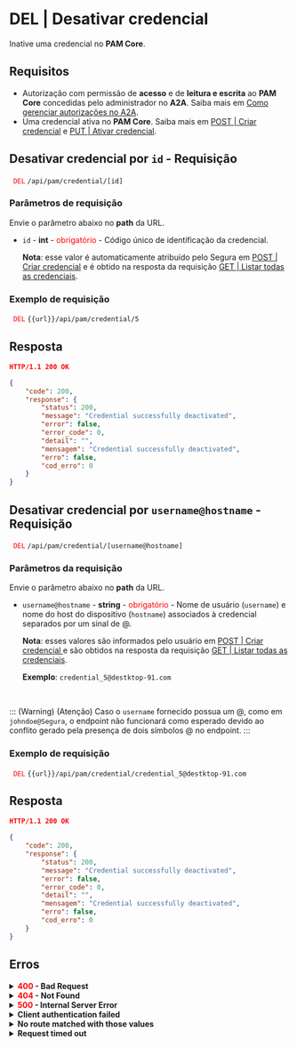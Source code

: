 # DEL | Desativar credencial

Inative uma credencial no **PAM Core**.

## Requisitos
* Autorização com permissão de **acesso** e de **leitura e escrita** ao **PAM Core** concedidas pelo administrador no **A2A**.
Saiba mais em [Como gerenciar autorizações no A2A](/v4/docs/pt/how-to-manage-authorizations-in-a2a).
* Uma credencial ativa no **PAM Core**. 
Saiba mais em [POST | Criar credencial](/v4/docs/pt/api-post-create-credential) e [PUT | Ativar credencial](/v4/docs/pt/api-put-enable-credential).

## Desativar credencial por `id` - Requisição 

<code><span style="color:red"> DEL</code></span> `/api/pam/credential/[id]`

### Parâmetros de requisição

Envie o parâmetro abaixo no <b>path</b> da URL.

* <summary><code>id</code> - <b>int</b> - <span style="color:red"> obrigatório</span style="color:red"> - Código único de identificação da credencial.</summary><p><b>Nota</b>: esse valor é automaticamente atribuído pelo Segura em <a href = "/v3-33/docs/pt/api-post-create-credential"> POST | Criar credencial</a> e é obtido na resposta da requisição <a href = "/v3-33/docs/pt/api-get-list-all-credentials"> GET | Listar todas as credenciais</a>.

### Exemplo de requisição

<code><span style="color:red"> DEL</code></span> `{{url}}/api/pam/credential/5`

## Resposta 

```json
HTTP/1.1 200 OK
```

 
```json
{
    "code": 200,
    "response": {
        "status": 200,
        "message": "Credential successfully deactivated",
        "error": false,
        "error_code": 0,
        "detail": "",
        "mensagem": "Credential successfully deactivated",
        "erro": false,
        "cod_erro": 0
    }
}
```

##  Desativar credencial por `username@hostname` - Requisição


 <code><span style="color:red"> DEL</code></span> `/api/pam/credential/[username@hostname]`



### Parâmetros da requisição

Envie o parâmetro abaixo no <b>path</b> da URL.


* <summary><code>username@hostname</code> - <b>string</b> - <span style="color:red"> obrigatório</span style="color:red"> - Nome de usuário (<code>username</code>) e nome do host do dispositivo (<code>hostname</code>) associados à credencial separados por um sinal de @.</summary> <p><b>Nota</b>: esses valores são informados pelo usuário em <a href = "/v3-33/docs/pt/api-post-create-credential" > POST | Criar credencial </a> e são obtidos na resposta da requisição <a href = "/v3-33/docs/pt/api-get-list-all-credentials"> GET | Listar todas as credenciais</a>. <p><b>Exemplo</b>: <code>credential_5@destktop-91.com</code></p>
</details>
<br>

::: (Warning) (Atenção)
Caso o `username` fornecido possua um @, como em `johndoe@Segura`, o endpoint não funcionará como esperado devido ao conflito gerado pela presença de dois símbolos @ no endpoint.
:::

### Exemplo de requisição

<code><span style="color:red"> DEL</code></span> `{{url}}/api/pam/credential/credential_5@destktop-91.com`

## Resposta


```json
HTTP/1.1 200 OK
```

```json
{
    "code": 200,
    "response": {
        "status": 200,
        "message": "Credential successfully deactivated",
        "error": false,
        "error_code": 0,
        "detail": "",
        "mensagem": "Credential successfully deactivated",
        "erro": false,
        "cod_erro": 0
    }
}
```

## Erros


<details>
<summary><b><span style="color:red">400</span> - Bad Request</b></summary>
    

***

 <b>Mensagem: "1007: Credential not found"</b>
    
 <p><b>Possível causa</b>: a credencial não foi encontrada.<br>
        
<b>Solução</b>: verifique se os valores dos parâmetros usados para buscar pela credencial estão corretos e envie a requisição novamente.</p>
    

* * *
<p><b>Mensagem: "1008: Credential inactive"</b>
<p><b>Possível causa</b>: a credencial já está inativa.<br></p>
  
***

<b>Mensagem: "1009: No access to credential"</b>

<br><b>Possível causa</b>: sua autorização não possui acesso à credencial. 
    
   <b>Solução</b>: solicite ao administrador que revise sua permissão de acesso à credencial desejada.
* * *

<b>Mensagem: "1010: The item is not a credential"</b>

<br><b>Possível causa</b>: o valor do parâmetro <code>id</code> não corresponde a uma credencial. 

<b>Solução</b>: verifique o <code>id</code> e envie a requisição novamente.

* * *
    
<b>Mensagem: "1039: Without PAM Configuration Access permission"</b>

<b>Possível causa</b>: sua autorização não possui permissão de alteração da credencial. 
     
<b>Solução</b>: solicite ao administrador que revise sua permissão de <b>leitura e escrita</b> aos recursos do **PAM Core** no **A2A**. 


* * *
</details>



<details>
<summary><b><span style="color:red">404</span> - Not Found</b></summary>
    
***

 <b>Mensagem: "Resource sub not found"</b>
    
 <p><b>Possível causa</b>: a URL ou o recurso solicitado não está correto.<br>
        
<b>Solução</b>: verifique a URL e envie a requisição novamente.</p>
 
* * *
</details>
 

<details>
<summary><b><span style="color:red">500</span> - Internal Server Error</b></summary>

***
    
<b>Mensagem: "Unexpected error."</b><br>
 
<p><b>Possível causa</b>: o erro está no servidor Segura.<br>
        
<b>Solução</b>: contate o time de suporte para mais informações.</p>

***

<b>Mensagem: "You are not authorized to access this resource"</b>

<b>Possível causa</b>: você não possui autorização para acessar esse recurso.<br>
        
<b>Solução</b>: solicite ao administrador que revise sua permissão de acesso aos recursos do <b>PAM Core</b> no <b>A2A</b>.

* * *
</details>



<details>
<summary><b>Client authentication failed</b></summary>

*** 
   
<b>Mensagem: "Client authentication failed"</b>
<p><b>Possível causa</b>: falha na autenticação da sua aplicação com o servidor Segura.<br>
        
   <b>Solução</b>: verifique os parâmetros de autenticação como <code>Access Token</code>, <code>Client ID</code> e <code>Client secret</code> e solicite um novo token de acesso.</p>

* * *
</details>



<details>
 <summary><b>No route matched with those values</b></summary>

*** 
    
   
<b>Mensagem: "No route matched with those values"</b>
    
<p><b>Possível causa</b>: ausência do header de autorização na requisição de API.<br>
        
<b>Solução</b>: solicite um novo token de acesso.</p>

* * *
</details>
 

<details>
<summary><b> Request timed out</b></summary>

***
    
<b>Mensagem: "Request timed out"</b>
<p><b>Possível causa</b>: o tempo da requisição se esgotou. <br>
        
<b>Solução</b>: verifique a conectividade entre a origem da requisição e o servidor Segura.</p>
</details>     




